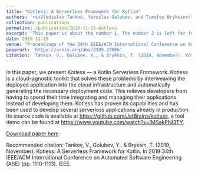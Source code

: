 ```yaml
---
title: "Kotless: A Serverless Framework for Kotlin"
authors: '<i>Vladislav Tankov, Yaroslav Golubev, and Timofey Bryksin</i>'
collection: publications
permalink: /publication/2019-11-15-kotless
excerpt: 'This paper is about the number 1. The number 2 is left for future work.'
date: 2019-11-15
venue: "Proceedings of the 34th IEEE/ACM International Conference on Automated Software Engineering <b>(ASE'19)</b>"
paperurl: 'https://arxiv.org/abs/2105.13866'
citation: 'Tankov, V., Golubev, Y., & Bryksin, T. (2019, November). Kotless: A Serverless Framework for Kotlin. In 2019 34th IEEE/ACM International Conference on Automated Software Engineering (ASE) (pp. 1110-1113). IEEE.'
---
```

In this paper, we present Kotless — a Kotlin Serverless Framework. Kotless is a cloud-agnostic toolkit that solves 
these problems by interweaving the deployed application into the cloud infrastructure and automatically generating 
the necessary deployment code. This relieves developers from having to spend their time integrating and managing their
applications instead of developing them. Kotless has proven its capabilities and has been used to develop several 
serverless applications already in production. Its source code is available at https://github.com/JetBrains/kotless, 
a tool demo can be found at https://www.youtube.com/watch?v=IMSakPNl3TY.

[Download paper here](https://arxiv.org/pdf/2105.13866.pdf)

Recommended citation: Tankov, V., Golubev, Y., & Bryksin, T. (2019, November). Kotless: A Serverless Framework for Kotlin. In 2019 34th IEEE/ACM International Conference on Automated Software Engineering (ASE) (pp. 1110-1113). IEEE.